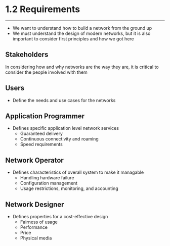 1.2 Requirements
================

---

- We want to understand how to build a network from the ground up
- We must understand the design of modern networks, but it is also important to consider first principles and how we got here

Stakeholders
------------

In considering how and why networks are the way they are, it is critical to consider the people involved with them

Users
-----

- Define the needs and use cases for the networks

Application Programmer
----------------------

- Defines specific application level network services
    - Guaranteed delivery
    - Continuous connectivity and roaming
    - Speed requirements

Network Operator
----------------

- Defines characteristics of overall system to make it managable
    - Handling hardware failure
    - Configuration management
    - Usage restrictions, monitoring, and accounting

Network Designer
----------------

- Defines properties for a cost-effective design
    - Fairness of usage
    - Performance
    - Price
    - Physical media